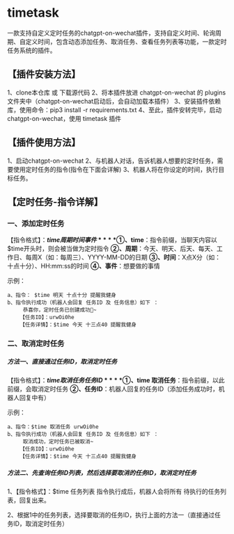 # timetask
一款支持自定义定时任务的chatgpt-on-wechat插件，支持自定义时间、轮询周期、自定义时间，包含动态添加任务、取消任务、查看任务列表等功能，一款定时任务系统的插件。


## **【插件安装方法】**
1、clone本仓库 或 下载源代码
2、将本插件放进 chatgpt-on-wechat 的 plugins 文件夹中（chatgpt-on-wechat启动后，会自动加载本插件）
3、安装插件依赖库，使用命令：pip3 install -r requirements.txt
4、至此，插件安转完毕，启动chatgpt-on-wechat，使用 timetask 插件


## **【插件使用方法】**
1、启动chatgpt-on-wechat
2、与机器人对话，告诉机器人想要的定时任务，需要使用定时任务的指令(指令在下面会详解)
3、机器人将在你设定的时间，执行目标任务。

## **【定时任务-指令详解】**

### **一、添加定时任务**

【指令格式】：**$time 周期 时间 事件**
**①、$time**：指令前缀，当聊天内容以$time开头时，则会被当做为定时指令
**②、周期**：今天、明天、后天、每天、工作日、每周X（如：每周三）、YYYY-MM-DD的日期
**③、时间**：X点X分（如：十点十分）、HH:mm:ss的时间
**④、事件**：想要做的事情

示例：
```
a、指令： $time 明天 十点十分 提醒我健身
b、指令执行成功（机器人会回复 任务ID 及 任务信息）如下 ：
	 恭喜你，定时任务已创建成功🎉~
	【任务ID】：urwOi0he
	【任务详情】：$time 今天 十三点40 提醒我健身
```
	
	
### **二、取消定时任务**

##### **方法一、直接通过任务ID，取消定时任务**

【指令格式】：**$time 取消任务 任务ID**
**①、$time 取消任务**：指令前缀，以此前缀，会取消定时任务
**②、任务ID**：机器人回复的任务ID（添加任务成功时，机器人回复中有）

示例：
```
a、指令：$time 取消任务 urwOi0he
b、指令执行成功（机器人会回复 任务ID 及 任务信息）如下 ：
	 取消成功，定时任务已被取消~
	【任务ID】：urwOi0he
	【任务详情】：$time 今天 十三点40 提醒我健身
```
	
	

##### **方法二、先查询任务ID列表，然后选择要取消的任务ID，取消定时任务**

1、【指令格式】：$time 任务列表
指令执行成后，机器人会将所有 待执行的任务列表，回复出来。

2、根据1中的任务列表，选择要取消的任务ID，执行上面的方法一（直接通过任务ID，取消定时任务）
